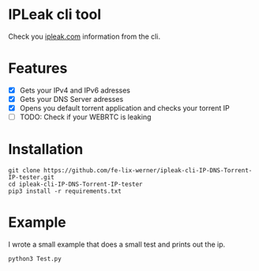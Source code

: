 # IPLeak cli tool

Check you [ipleak.com](https://ipleak.com) information from the cli.

# Features

- [x] Gets your IPv4 and IPv6 adresses  
- [x] Gets your DNS Server adresses  
- [x] Opens you default torrent application and checks your torrent IP  
- [ ] TODO: Check if your WEBRTC is leaking

# Installation

```
git clone https://github.com/fe-lix-werner/ipleak-cli-IP-DNS-Torrent-IP-tester.git
cd ipleak-cli-IP-DNS-Torrent-IP-tester
pip3 install -r requirements.txt
```

# Example

I wrote a small example that does a small test and prints out the ip.

```
python3 Test.py
```
